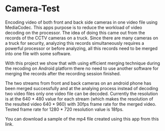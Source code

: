 # Camera-Test
Encoding video of both front and back side cameras in one video file using MediaCodec.
This apps purpose is to reduce the workload of video decoding on the processor. The idea of doing this came out from the records of the CCTV cameras on a truck. Since there are many cameras on a truck for security, analyzing this records simultaneously requires a powerful processor or before analyzing, all this records need to be merged into one file with some software.<p> With this project we show that with using efficient merging technique during the recoding on Android platform there no need to use another software for merging the records after the recording session finished. <p>The two streams from front and back cameras on an android phone has been merged successfully and at the analying process instead of decoding two video files only one video file can be decoded. Currently the resolution is at the 640 * 480 value for each stream (which makes the resolution of the resulted video 640 * 960) with 30fps frame rate for the merged video. Tested frame rate for 1280 * 720 resolution value is 18fps. 
<p>You can download a sample of the mp4 file created using this app from this link.
